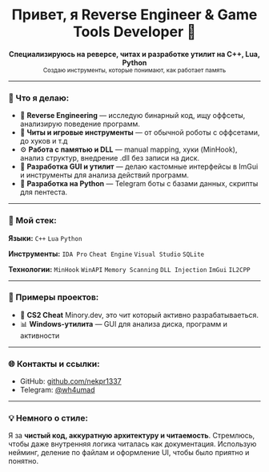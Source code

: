 <h1 align="center">Привет, я Reverse Engineer & Game Tools Developer 👾</h1>

<p align="center">
  <b>Специализируюсь на реверсе, читах и разработке утилит на C++, Lua, Python</b><br>
  <sub>Создаю инструменты, которые понимают, как работает память</sub>
</p>

---

### 🔨 Что я делаю:

- 🧠 **Reverse Engineering** — исследую бинарный код, ищу оффсеты, анализирую поведение программ.
- 🧩 **Читы и игровые инструменты** — от обычной роботы с оффсетами, до хуков и т.д
- ⚙️ **Работа с памятью и DLL** — manual mapping, хуки (MinHook), анализ структур, внедрение .dll без записи на диск.
- 🧰 **Разработка GUI и утилит** — делаю кастомные интерфейсы в ImGui и инструменты для анализа действий программ.
- 🤖 **Разработка на Python** — Telegram боты с базами данных, скрипты для пентеста.

---

### 💼 Мой стек:

**Языки:** `C++` `Lua` `Python`

**Инструменты:** `IDA Pro` `Cheat Engine` `Visual Studio` `SQLite`

**Технологии:** `MinHook` `WinAPI` `Memory Scanning` `DLL Injection` `ImGui` `IL2CPP`

---

### 🧪 Примеры проектов:

- 🎯 **CS2 Cheat** Minory.dev, это чит который активно разрабатываеться.
- 📊 **Windows-утилита** — GUI для анализа диска, программ и активности

---

### 🌐 Контакты и ссылки:

- GitHub: [github.com/nekpr1337](https://github.com/nekpr1337)
- Telegram: [@wh4umad](https://t.me/wh4umad)

---

### 💡 Немного о стиле:

Я за **чистый код, аккуратную архитектуру и читаемость**. Стремлюсь, чтобы даже внутренняя логика читалась как документация. Использую нейминг, деление по файлам и оформление UI, чтобы было приятно и понятно.
